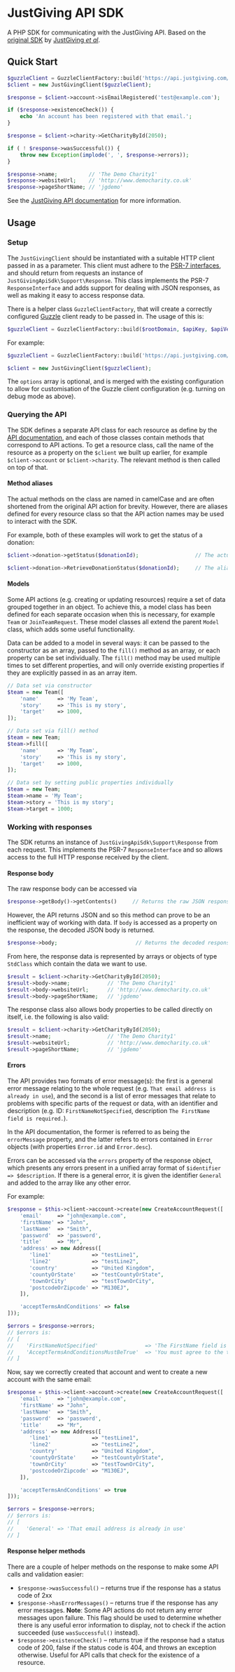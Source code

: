 # JustGiving API SDK
A PHP SDK for communicating with the JustGiving API. Based on the [original SDK](https://github.com/JustGiving/JustGiving.Api.Sdk) by [JustGiving _et al_](https://github.com/JustGiving/JustGiving.Api.Sdk/graphs/contributors).

## Quick Start
```php
$guzzleClient = GuzzleClientFactory::build('https://api.justgiving.com/', 'abcde1f2g', 1, 'user@example.com', 'myPassword');
$client = new JustGivingClient($guzzleClient);
```

```php
$response = $client->account->isEmailRegistered('test@example.com');

if ($response->existenceCheck()) {
    echo 'An account has been registered with that email.';
}
```

```php
$response = $client->charity->GetCharityById(2050);

if ( ! $response->wasSuccessful()) {
    throw new Exception(implode(', ', $response->errors));
}

$response->name;          // 'The Demo Charity1'
$response->websiteUrl;    // 'http://www.democharity.co.uk'
$response->pageShortName; // 'jgdemo'
```

See the [JustGiving API documentation](https://api.justgiving.com/docs) for more information.

## Usage
### Setup
The `JustGivingClient` should be instantiated with a suitable HTTP client passed in as a parameter. This client must adhere to the [PSR-7 interfaces](http://www.php-fig.org/psr/psr-7/), and should return from requests an instance of `JustGivingApiSdk\Support\Response`.
This class implements the PSR-7 `ResponseInterface` and adds support for dealing with JSON responses, as well as making it easy to access response data.

There is a helper class `GuzzleClientFactory`, that will create a correctly configured [Guzzle](http://docs.guzzlephp.org/en/latest/) client ready to be passed in. The usage of this is:

```php
$guzzleClient = GuzzleClientFactory::build($rootDomain, $apiKey, $apiVersion, $username = '', $password = '', $options = []);
```
For example:
```php
$guzzleClient = GuzzleClientFactory::build('https://api.justgiving.com/', 'abcde1f2g', 1, 'user@example.com', 'myPassword', ['debug' => true]);

$client = new JustGivingClient($guzzleClient);
```
The `options` array is optional, and is merged with the existing configuration to allow for customisation of the Guzzle client configuration (e.g. turning on debug mode as above).

### Querying the API
The SDK defines a separate API class for each resource as define by the [API documentation](https://api.justgiving.com/docs), and each of those classes contain methods that correspond to API actions.
To get a resource class, call the name of the resource as a property on the `$client` we built up earlier, for example `$client->account` or `$client->charity`. The relevant method is then called on top of that.

#### Method aliases
The actual methods on the class are named in camelCase and are often shortened from the original API action for brevity.
However, there are aliases defined for every resource class so that the API action names may be used to interact with the SDK.

For example, both of these examples will work to get the status of a donation:
```php
$client->donation->getStatus($donationId);                  // The actual method

$client->donation->RetrieveDonationStatus($donationId);     // The alias method that's the same as the API action name
```

#### Models
Some API actions (e.g. creating or updating resources) require a set of data grouped together in an object.
To achieve this, a model class has been defined for each separate occasion when this is necessary, for example `Team` or `JoinTeamRequest`.
These model classes all extend the parent `Model` class, which adds some useful functionality.

Data can be added to a model in several ways: it can be passed to the constructor as an array, passed to the `fill()` method as an array, or each property can be set individually.
The `fill()` method may be used multiple times to set different properties, and will only override existing properties if they are explicitly passed in as an array item.
```php
// Data set via constructor
$team = new Team([
    'name'      => 'My Team',
    'story'     => 'This is my story',
    'target'    => 1000,
]);

// Data set via fill() method
$team = new Team;
$team->fill([
    'name'      => 'My Team',
    'story'     => 'This is my story',
    'target'    => 1000,
]);

// Data set by setting public properties individually
$team = new Team;
$team->name = 'My Team';
$team->story = 'This is my story';
$team->target = 1000;
```

### Working with responses
The SDK returns an instance of `JustGivingApiSdk\Support\Response` from each request.
This implements the PSR-7 `ResponseInterface` and so allows access to the full HTTP response received by the client.

#### Response body
The raw response body can be accessed via
```php
$response->getBody()->getContents()     // Returns the raw JSON response
```
However, the API returns JSON and so this method can prove to be an inefficient way of working with data.
If `body` is accessed as a property on the response, the decoded JSON body is returned.
```php
$response->body;                         // Returns the decoded response
```
From here, the response data is represented by arrays or objects of type `StdClass` which contain the data we want to use.
```php
$result = $client->charity->GetCharityById(2050);
$result->body->name;            // 'The Demo Charity1'
$result->body->websiteUrl;      // 'http://www.democharity.co.uk'
$result->body->pageShortName;   // 'jgdemo'
```
The response class also allows body properties to be called directly on itself, i.e. the following is also valid:
```php
$result = $client->charity->GetCharityById(2050);
$result->name;                  // 'The Demo Charity1'
$result->websiteUrl;            // 'http://www.democharity.co.uk'
$result->pageShortName;         // 'jgdemo'
```

#### Errors
The API provides two formats of error message(s): the first is a general error message relating to the whole request (e.g. `That email address is already in use`), and the second is a list of error messages that relate to problems with specific parts of the request or data, with an identifier and description (e.g. ID: `FirstNameNotSpecified`, description `The FirstName field is required.`).

In the API documentation, the former is referred to as being the `errorMessage` property, and the latter refers to errors contained in `Error` objects (with properties `Error.id` and `Error.desc`).

Errors can be accessed via the `errors` property of the response object, which presents any errors present in a unified array format of `$identifier => $description`.
If there is a general error, it is given the identifier `General` and added to the array like any other error.

For example:
```php
$response = $this->client->account->create(new CreateAccountRequest([
    'email'     => "john@example.com",
    'firstName' => "John",
    'lastName'  => "Smith",
    'password'  => 'password',
    'title'     => "Mr",
    'address' => new Address([
       'line1'             => "testLine1",
       'line2'             => "testLine2",
       'country'           => "United Kingdom",
       'countyOrState'     => "testCountyOrState",
       'townOrCity'        => "testTownOrCity",
       'postcodeOrZipcode' => "M130EJ",
    ]),

    'acceptTermsAndConditions' => false
]));

$errors = $response->errors;
// $errors is:
// [
//    'FirstNameNotSpecified'               => 'The FirstName field is required.',
//    'AcceptTermsAndConditionsMustBeTrue'  => 'You must agree to the terms and conditions'
// ]
```
Now, say we correctly created that account and went to create a new account with the same email:
```php
$response = $this->client->account->create(new CreateAccountRequest([
    'email'     => "john@example.com",
    'firstName' => "John",
    'lastName'  => "Smith",
    'password'  => 'password',
    'title'     => "Mr",
    'address' => new Address([
       'line1'             => "testLine1",
       'line2'             => "testLine2",
       'country'           => "United Kingdom",
       'countyOrState'     => "testCountyOrState",
       'townOrCity'        => "testTownOrCity",
       'postcodeOrZipcode' => "M130EJ",
    ]),

    'acceptTermsAndConditions' => true
]));

$errors = $response->errors;
// $errors is:
// [
//    'General' => 'That email address is already in use'
// ]
```

#### Response helper methods
There are a couple of helper methods on the response to make some API calls and validation easier:
* `$response->wasSuccessful()` – returns true if the response has a status code of 2xx
* `$response->hasErrorMessages()` – returns true if the response has any error messages.
    **Note**: Some API actions do not return any error messages upon failure.
    This flag should be used to determine whether there is any useful error information to display, not to check if the action succeeded (use `wasSuccessful()` instead).
* `$response->existenceCheck()` – returns true if the response had a status code of 200, false if the status code is 404, and throws an exception otherwise.
    Useful for API calls that check for the existence of a resource.
